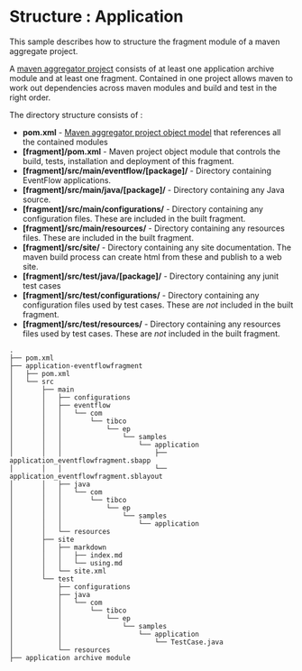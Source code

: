 # Structure : Application

This sample describes how to structure the fragment module of a maven aggregate project.

A [maven aggregator project](http://maven.apache.org/pom.html#Aggregation) consists of at least one application archive module and at least one fragment.  Contained
in one project allows maven to work out dependencies across maven modules and build and test in the right order.

The directory structure consists of :

* **pom.xml** - [Maven aggregator project object model](http://maven.apache.org/pom.html#Aggregation) that references all the contained modules
* **[fragment]/pom.xml** - Maven project object module that controls the build, tests, installation and deployment of this fragment.
* **[fragment]/src/main/eventflow/[package]/** - Directory containing EventFlow applications.
* **[fragment]/src/main/java/[package]/** - Directory containing any Java source.
* **[fragment]/src/main/configurations/** - Directory containing any configuration files.  These are included in the built fragment.
* **[fragment]/src/main/resources/** - Directory containing any resources files.  These are included in the built fragment.
* **[fragment]/src/site/** - Directory containing any site documentation.  The maven build process can create html from these and publish to a web site.
* **[fragment]/src/test/java/[package]/** - Directory containing any junit test cases
* **[fragment]/src/test/configurations/** - Directory containing any configuration files used by test cases.  These are *not* included in the built fragment.
* **[fragment]/src/test/resources/** - Directory containing any resources files used by test cases.  These are *not* included in the built fragment.

```
.
├── pom.xml
├── application-eventflowfragment
│   ├── pom.xml
│   └── src
│       ├── main
│       │   ├── configurations
│       │   ├── eventflow
│       │   │   └── com
│       │   │       └── tibco
│       │   │           └── ep
│       │   │               └── samples
│       │   │                   └── application
│       │   │                       ├── application_eventflowfragment.sbapp
│       │   │                       └── application_eventflowfragment.sblayout
│       │   ├── java
│       │   │   └── com
│       │   │       └── tibco
│       │   │           └── ep
│       │   │               └── samples
│       │   │                   └── application
│       │   └── resources
│       ├── site
│       │   ├── markdown
│       │   │   ├── index.md
│       │   │   └── using.md
│       │   └── site.xml
│       └── test
│           ├── configurations
│           ├── java
│           │   └── com
│           │       └── tibco
│           │           └── ep
│           │               └── samples
│           │                   └── application
│           │                       └── TestCase.java
│           └── resources
├── application archive module
```
